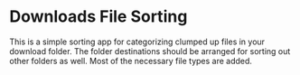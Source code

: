 # Downloads File Sorting

This is a simple sorting app for categorizing clumped up files in your download folder. 
The folder destinations should be arranged for sorting out other folders as well.
Most of the necessary file types are added.
